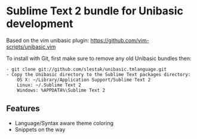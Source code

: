 # Sublime Text 2 bundle for Unibasic development
Based on the vim unibasic plugin: https://github.com/vim-scripts/unibasic.vim

To install with Git, first make sure to remove any old Unibasic bundles then:

    - git clone git://github.com/slestak/unibasic.tmlanguage.git
    - Copy the Unibasic directory to the Sublime Text packages directory:
        OS X: ~/Library/Application Support/Sublime Text 2
        Linux: ~/.Sublime Text 2
        Windows: %APPDATA%\Sublime Text 2

## Features

* Language/Syntax aware theme coloring
* Snippets on the way
